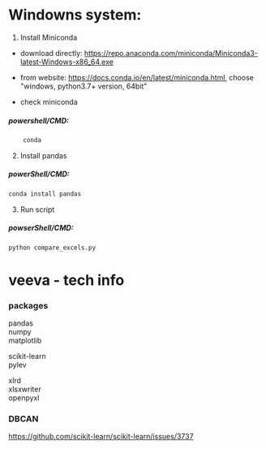 # Windowns system:
1. Install Miniconda
* download directly: https://repo.anaconda.com/miniconda/Miniconda3-latest-Windows-x86_64.exe
* from website: https://docs.conda.io/en/latest/miniconda.html, choose "windows, python3.7+ version, 64bit"

* check miniconda  
##### powershell/CMD:
```bash
    conda
```
2. Install pandas  
##### powerShell/CMD:
```bash
conda install pandas
```
3. Run script  
##### powserShell/CMD:
```bash
python compare_excels.py
```

# veeva - tech info

### packages
pandas  
numpy  
matplotlib  
  
scikit-learn  
pylev  
  
xlrd  
xlsxwriter  
openpyxl  

### DBCAN
https://github.com/scikit-learn/scikit-learn/issues/3737
